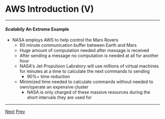 # AWS Introduction (V)
*** 
#### _Scalabily_ An Extreme Example

* NASA employs AWS to help control the Mars Rovers
	* 60 minute communication buffer between Earth and Mars
	* Huge amount of computation needed after message is received
	* After sending a message no computation is needed at all for another hour
	* NASA's Jet Propulsion Labratory will use millions of virtual machines for minutes at a time to calculate the next commands to sending
		* 90%+ time reduction
	* Minimized time needed to calculate commands without needed to own/operate an expensive cluster
		* NASA is only charged of these massive resources during the short intervals they are used for

*** 

[Next](https://github.com/AustinCerny/CSCI582_Presentation4/blob/master/slide08.md)
[Prev](https://github.com/AustinCerny/CSCI582_Presentation4/blob/master/slide06.md)
